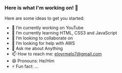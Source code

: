 ### Here is what I'm working on! 👋


Here are some ideas to get you started:

- 🔭 I’m currently working on YouTube
- 🌱 I’m currently learning HTML, CSS3 and JavaScript
- 👯 I’m looking to collaborate on 
- 🤔 I’m looking for help with AWS
- 💬 Ask me about Anything
- 📫 How to reach me: eloyrmelo7@gmail.com
- 😄 Pronouns: He/Him
- ⚡ Fun fact: ...

